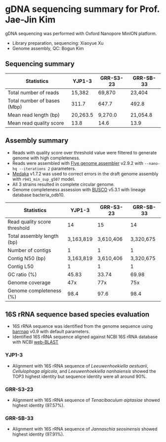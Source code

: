 # gDNA sequencing summary for Prof. Jae-Jin Kim

gDNA sequencing was performed with Oxford Nanopore MinION platform.

* Library preparation, sequencing: Xiaoyue Xu
* Genome assembly, QC: Bogun Kim

## Sequencing summary

Statistics | YJP1-3 | GRR-S3-23 | GRR-SB-33
---- | ---- | ---- | ----
Total number of reads | 15,382 | 69,870 | 23,404
Total number of bases (Mbp) | 311.7 | 647.7 | 492.8
Mean read length (bp) | 20,263.5 | 9,270.0 | 21,054.8
Mean read quality score | 13.8 | 14.6 | 13.9

## Assembly summary

* Reads with quality score over threshold value were filtered to generate genome with high completeness.
* Reads were assembled with [Flye genome assembler](https://github.com/fenderglass/Flye) v2.9.2 with `--nano-hq --iterations 2` parameters.
* [Medaka](https://github.com/nanoporetech/medaka) v1.7.2 was used to correct errors in the draft genome assembly with `r941_min_sup_g507` model.
* All 3 strains resulted in complete circular genome.
* Genome completeness assession with [BUSCO](https://busco.ezlab.org/) v5.3.1 with lineage database bacteria_odb10.

Statistics | YJP1-3 | GRR-S3-23 | GRR-SB-33
---- | ---- | ---- | ----
Read quality score threshold | 14 | 15 | 14
Total assembly length (bp) | 3,163,819 | 3,610,406 | 3,320,675
Number of contigs | 1 | 1 | 1
Contig N50 (bp) | 3,163,819 | 3,610,406 | 3,320,675
Contig L50 | 1 | 1 | 1
GC ratio (%) | 45.83 | 33.74 | 69.98
Genome coverage | 47x | 77x | 75x
Genome completeness (%) | 98.4 | 97.6 | 98.4

## 16S rRNA sequence based species evaluation

* 16S rRNA sequence was identified from the genome sequence using [barrnap](https://github.com/tseemann/barrnap) v0.9 with default parameters.
* Identified 16S rRNA sequence aligned against NCBI 16S rRNA database with NCBI [web-BLAST](https://blast.ncbi.nlm.nih.gov/Blast.cgi)

### YJP1-3

* Alignment with 16S rRNA sequence of _Leeuwenhoekiella aestuarii_, _Cellulophaga algicola_, and _Leeuwenhoekiella nanhaiensis_ showed the TOP3 highest identity but sequence identity were all around 90%.

### GRR-S3-23

* Alignment with 16S rRNA sequence of _Tenacibaculum aiptasiae_ showed highest identity (97.57%).

### GRR-SB-33

* Alignment with 16S rRNA sequence of _Jannaschia seosinensis_ showed highest identity (97.91%).
